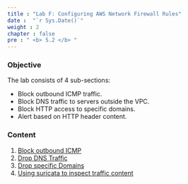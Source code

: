 ```yaml
---
title : "Lab F: Configuring AWS Network Firewall Rules"
date :  "`r Sys.Date()`" 
weight : 2
chapter : false
pre : " <b> 5.2 </b> "
---
```

### Objective
The lab consists of 4 sub-sections:
- Block outbound ICMP traffic.
- Block DNS traffic to servers outside the VPC.
- Block HTTP access to specific domains.
- Alert based on HTTP header content.

### Content
1. [Block outbound ICMP](5.2.1-Icmp/_index.en.md)
2. [Drop DNS Traffic](5.2.2-DNS/_index.en.md)
3. [Drop specific Domains](5.2.3-Domains/_index.en.md.)
4. [Using suricata to inspect traffic content](5.2.4-Suricata/_index.en.md)